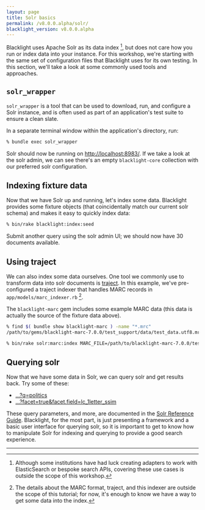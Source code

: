 ```yaml
---
layout: page
title: Solr basics
permalink: /v8.0.0.alpha/solr/
blacklight_version: v8.0.0.alpha
---
```


Blacklight uses Apache Solr as its data index [^1], but does not care how you run or index data into your instance. For this workshop, we're starting with the same set of configuration files that Blacklight uses for its own testing. In this section, we'll take a look at some commonly used tools and approaches.


## `solr_wrapper`

`solr_wrapper` is a tool that can be used to download, run, and configure a Solr instance, and is often used as part of an application's test suite to ensure a clean slate.

In a separate terminal window within the application's directory, run:
```sh
% bundle exec solr_wrapper
```

Solr should now be running on [http://localhost:8983/](http://localhost:8983/). If we take a look at the solr admin, we can see there's an empty `blacklight-core` collection with our preferred solr configuration.


## Indexing fixture data

Now that we have Solr up and running, let's index some data. Blacklight provides some fixture objects (that coincidentally match our current solr schema) and makes it easy to quickly index data:

```sh
% bin/rake blacklight:index:seed
```

Submit another query using the solr admin UI; we should now have 30 documents available.

## Using traject

We can also index some data ourselves. One tool we commonly use to transform data into solr documents is [traject](https://github.com/traject/traject/). In this example, we've pre-configured a traject indexer that handles MARC records in `app/models/marc_indexer.rb` [^2].

The `blacklight-marc` gem includes some example MARC data (this data is actually the source of the fixture data above).

```sh
% find $( bundle show blacklight-marc ) -name "*.mrc"
/path/to/gems/blacklight-marc-7.0.0/test_support/data/test_data.utf8.mrc
```

```sh
% bin/rake solr:marc:index MARC_FILE=/path/to/blacklight-marc-7.0.0/test_support/data/test_data.utf8.mrc
```

## Querying solr

Now that we have some data in Solr, we can query solr and get results back. Try some of these:

- [...?q=politics](http://127.0.0.1:8983/solr/blacklight-core/select?q=politics)
- [...?facet=true&facet.field=lc_1letter_ssim](http://127.0.0.1:8983/solr/blacklight-core/select?facet=true&facet.field=lc_1letter_ssim)

These query parameters, and more, are documented in the [Solr Reference Guide](https://lucene.apache.org/solr/guide/8_6/overview-of-searching-in-solr.html). Blacklight, for the most part, is just presenting a framework and a basic user interface for querying solr, so it is important to get to know how to manipulate Solr for indexing and querying to provide a good search experience.

<hr />

[^1]: Although some institutions have had luck creating adapters to work with ElasticSearch or bespoke search APIs, covering these use cases is outside the scope of this workshop.
[^2]: The details about the MARC format, traject, and this indexer are outside the scope of this tutorial; for now, it's enough to know we have a way to get some data into the index.
